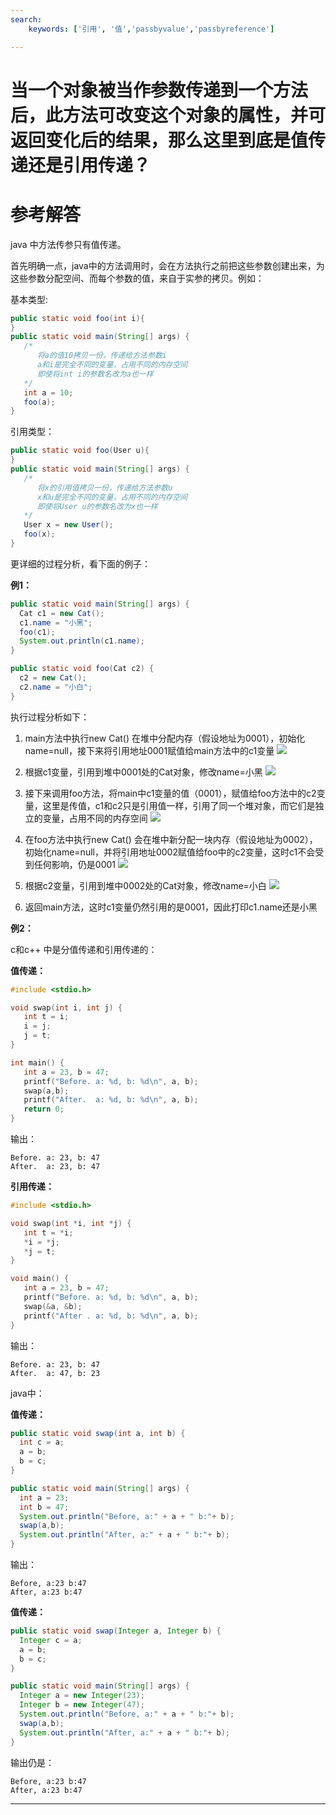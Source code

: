 ```yaml
---
search:
    keywords: ['引用', '值','passbyvalue','passbyreference']

---
```


# 当一个对象被当作参数传递到一个方法后，此方法可改变这个对象的属性，并可返回变化后的结果，那么这里到底是值传递还是引用传递？

# 参考解答

java 中方法传参只有值传递。

首先明确一点，java中的方法调用时，会在方法执行之前把这些参数创建出来，为这些参数分配空间、而每个参数的值，来自于实参的拷贝。例如：

基本类型:
```java
public static void foo(int i){
}
public static void main(String[] args) {
   /* 
      将a的值10拷贝一份，传递给方法参数i
      a和i是完全不同的变量，占用不同的内存空间 
      即使将int i的参数名改为a也一样
   */
   int a = 10;
   foo(a);
}
```

引用类型：
```java
public static void foo(User u){
}
public static void main(String[] args) {
   /* 
      将x的引用值拷贝一份，传递给方法参数u
      x和u是完全不同的变量，占用不同的内存空间
      即使将User u的参数名改为x也一样 
   */
   User x = new User();
   foo(x);
}
```


更详细的过程分析，看下面的例子：

**例1：**

```java
public static void main(String[] args) {
  Cat c1 = new Cat();
  c1.name = "小黑";
  foo(c1);
  System.out.println(c1.name);
}

public static void foo(Cat c2) {
  c2 = new Cat();
  c2.name = "小白";
}
```


执行过程分析如下：

1. main方法中执行new Cat() 在堆中分配内存（假设地址为0001），初始化name=null，接下来将引用地址0001赋值给main方法中的c1变量
![](/assets/passbyvalue4.png)

2. 根据c1变量，引用到堆中0001处的Cat对象，修改name=小黑
![](/assets/passbyvalue3.png)

3. 接下来调用foo方法，将main中c1变量的值（0001），赋值给foo方法中的c2变量，这里是传值，c1和c2只是引用值一样，引用了同一个堆对象，而它们是独立的变量，占用不同的内存空间
![](/assets/passbyvalue2.png)

4. 在foo方法中执行new Cat() 会在堆中新分配一块内存（假设地址为0002），初始化name=null，并将引用地址0002赋值给foo中的c2变量，这时c1不会受到任何影响，仍是0001
![](/assets/passbyvalue1.png)

5. 根据c2变量，引用到堆中0002处的Cat对象，修改name=小白
![](/assets/passbyvalue0.png)

6. 返回main方法，这时c1变量仍然引用的是0001，因此打印c1.name还是小黑


**例2：**

c和c++ 中是分值传递和引用传递的：

**值传递：**
```c
#include <stdio.h>

void swap(int i, int j) {
   int t = i;
   i = j;
   j = t;
}

int main() {
   int a = 23, b = 47;
   printf("Before. a: %d, b: %d\n", a, b);
   swap(a,b);
   printf("After.  a: %d, b: %d\n", a, b);
   return 0;
}
```
输出：
```
Before. a: 23, b: 47
After.  a: 23, b: 47
```

**引用传递：**
```c
#include <stdio.h>

void swap(int *i, int *j) {
   int t = *i;
   *i = *j;
   *j = t;
}

void main() {
   int a = 23, b = 47;
   printf("Before. a: %d, b: %d\n", a, b);
   swap(&a, &b);
   printf("After . a: %d, b: %d\n", a, b);
}
```
输出：
```
Before. a: 23, b: 47
After.  a: 47, b: 23
```

java中：

**值传递：**

```java
public static void swap(int a, int b) {
  int c = a;
  a = b;
  b = c;
}

public static void main(String[] args) {
  int a = 23;
  int b = 47;
  System.out.println("Before, a:" + a + " b:"+ b);
  swap(a,b);
  System.out.println("After, a:" + a + " b:"+ b);
}
```
输出：
```
Before, a:23 b:47
After, a:23 b:47
```

**值传递：**

```java
public static void swap(Integer a, Integer b) {
  Integer c = a;
  a = b;
  b = c;
}

public static void main(String[] args) {
  Integer a = new Integer(23);
  Integer b = new Integer(47);
  System.out.println("Before, a:" + a + " b:"+ b);
  swap(a,b);
  System.out.println("After, a:" + a + " b:"+ b);
}
```
输出仍是：
```
Before, a:23 b:47
After, a:23 b:47
```



---

